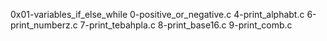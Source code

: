 0x01-variables_if_else_while
0-positive_or_negative.c
4-print_alphabt.c
6-print_numberz.c
7-print_tebahpla.c
8-print_base16.c
9-print_comb.c
